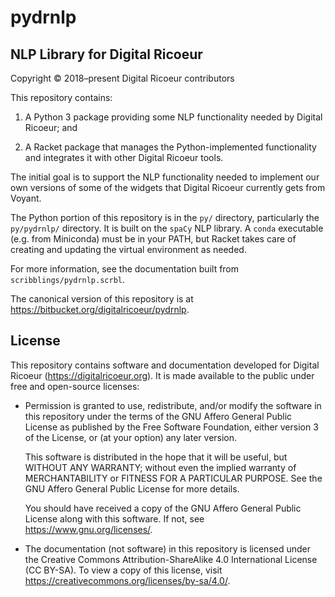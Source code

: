 # pydrnlp #
## NLP Library for Digital Ricoeur ##

Copyright © 2018–present Digital Ricoeur contributors

This repository contains:

1. A Python 3 package providing some NLP functionality needed
   by Digital Ricoeur; and

2. A Racket package that manages the Python-implemented
   functionality and integrates it with other Digital Ricoeur tools.

The initial goal is to support the NLP functionality needed
to implement our own versions of some of the widgets that
Digital Ricoeur currently gets from Voyant.

The Python portion of this repository is in the `py/` directory,
particularly the `py/pydrnlp/` directory.
It is built on the `spaCy` NLP library.
A `conda` executable (e.g. from Miniconda) must be in your PATH,
but Racket takes care of creating and updating the virtual
environment as needed.

For more information, see the documentation built from
`scribblings/pydrnlp.scrbl`.

The canonical version of this repository is at
<https://bitbucket.org/digitalricoeur/pydrnlp>.


## License ##

This repository contains software and documentation developed for
Digital Ricoeur (<https://digitalricoeur.org>).
It is made available to the public under free and open-source licenses:

-   Permission is granted to use, redistribute, and/or modify the software in
    this repository under the terms of the GNU Affero General Public License
    as published by the Free Software Foundation, either version 3 of the
    License, or (at your option) any later version.

    This software is distributed in the hope that it will be useful,
    but WITHOUT ANY WARRANTY; without even the implied warranty of
    MERCHANTABILITY or FITNESS FOR A PARTICULAR PURPOSE.
    See the GNU Affero General Public License for more details.

    You should have received a copy of the GNU Affero General Public License
    along with this software. If not, see <https://www.gnu.org/licenses/>.

-   The documentation (not software) in this repository is licensed
    under the Creative Commons Attribution-ShareAlike 4.0 International
    License (CC BY-SA).
    To view a copy of this license, visit
    <https://creativecommons.org/licenses/by-sa/4.0/>.
